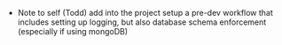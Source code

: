 - Note to self (Todd) add into the project setup a pre-dev workflow that includes setting up logging, but also database schema enforcement (especially if using mongoDB)